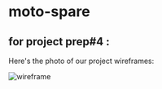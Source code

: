 # moto-spare

## for project prep#4 :

Here's the photo of our project wireframes:

![wireframe](https://files.slack.com/files-pri/TNGRRLUMA-FULCB5PB5/image_from_ios.jpg)
